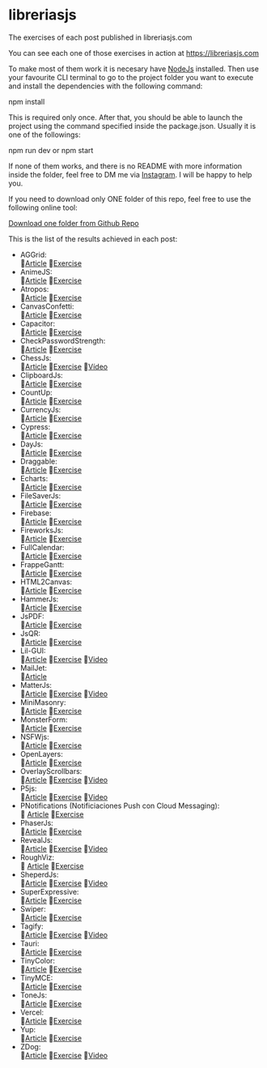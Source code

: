 # libreriasjs

The exercises of each post published in libreriasjs.com

You can see each one of those exercises in action at https://libreriasjs.com

To make most of them work it is necesary have [NodeJs](https://nodejs.org/en/) installed.
Then use your favourite CLI terminal to go to the project folder you want to execute and install the dependencies with the following command:

npm install

This is required only once. After that, you should be able to launch the project using the command specified inside the package.json. Usually it is one of the followings:

npm run dev or npm start

If none of them works, and there is no README with more information inside the folder, feel free to DM me via [Instagram](https://www.instagram.com/libreriasjs/). I will be happy to help you.

If you need to download only ONE folder of this repo, feel free to use the following online tool:

[Download one folder from Github Repo](https://download-directory.github.io/)

This is the list of the results achieved in each post:

- AGGrid: \
  📃[Article](https://libreriasjs.com/libreria-javascript-crear-tablas-dinamicas-aggrid/) 🚀[Exercise](https://libreriasjs.com/exercises/aggrid/)
- AnimeJS: \
  📃[Article](https://libreriasjs.com/libreria-javascript-animaciones-animejs/) 🚀[Exercise](https://libreriasjs.com/exercises/anime-js/)
- Atropos: \
  📃[Article](https://libreriasjs.com/libreria-javascript-parallax-atropos/) 🚀[Exercise](https://codepen.io/Danivalldo/pen/yLzbeQg)
- CanvasConfetti: \
  📃[Article](https://libreriasjs.com/libreria-javascript-efecto-confeti-canvas-confetti/) 🚀[Exercise](https://libreriasjs.com/exercises/canvas-confetti/)
- Capacitor: \
  📃[Article](https://libreriasjs.com/libreria-javascript-apps-multiplataforma-capacitor/) 🚀[Exercise](https://libreriasjs.com/exercises/spent-tracker/index.html)
- CheckPasswordStrength: \
  📃[Article](https://libreriasjs.com/libreria-javascript-contrasenacheck-password-strength/) 🚀[Exercise](https://libreriasjs.com/exercises/check-password-strength/)
- ChessJs: \
  📃[Article](https://libreriasjs.com/libreria-javascript-ajedrez-chessjs/) 🚀[Exercise](https://libreriasjs.com/exercises/chessjs/) 🎥[Vídeo](https://youtu.be/PMuzqWowKhM)
- ClipboardJs: \
  📃[Article](https://libreriasjs.com/libreria-javascript-copiar-portapapeles-clipboardjs/) 🚀[Exercise](https://libreriasjs.com/exercises/clipboard/)
- CountUp: \
  📃[Article](https://libreriasjs.com/libreria-javascript-efecto-contador-countup/) 🚀[Exercise](https://codepen.io/Danivalldo/pen/oNGWwVW)
- CurrencyJs: \
  📃[Article](https://libreriasjs.com/libreria-javascript-formatear-divisas-currencyjs/) 🚀[Exercise](https://libreriasjs.com/exercises/currencyjs/)
- Cypress: \
  📃[Article](https://libreriasjs.com/libreria-javascript-crear-tests-e2e-cypress/) 🚀[Exercise](https://github.com/Danivalldo/libreriasjs/tree/master/cypress/cypress/e2e)
- DayJs: \
  📃[Article](https://libreriasjs.com/libreria-javascript-fechas-dayjs/) 🚀[Exercise](https://codepen.io/Danivalldo/pen/NWajGoo)
- Draggable: \
  📃[Article](https://libreriasjs.com/libreria-javascript-drag-and-drop-draggable/) 🚀[Exercise](https://codepen.io/Danivalldo/pen/NWajvWJ)
- Echarts: \
  📃[Article](https://libreriasjs.com/libreria-javascript-crear-graficos-y-visualizacion-datos-echarts/) 🚀[Exercise](https://libreriasjs.com/exercises/echarts/)
- FileSaverJs: \
  📃[Article](https://libreriasjs.com/libreria-javascript-descargar-archivos-filesaver/) 🚀[Exercise](https://libreriasjs.com/exercises/file-saver/)
- Firebase: \
  📃[Article](https://libreriasjs.com/crear-aplicaciones-fullstack-javascript-firebase/) 🚀[Exercise](https://libreriasjs.com/exercises/firebase/)
- FireworksJs: \
  📃[Article](https://libreriasjs.com/libreria-javascript-efecto-fuegos-artificiales-fireworksjs/) 🚀[Exercise](https://libreriasjs.com/exercises/fireworksjs/)
- FullCalendar: \
  📃[Article](https://libreriasjs.com/libreria-javascript-crear-calendarios-eventos-fullcalendar/) 🚀[Exercise](https://libreriasjs.com/exercises/fullcalendar/)
- FrappeGantt: \
  📃[Article](https://libreriasjs.com/libreria-javascript-crear-diagramas-gantt-frappe-gantt/) 🚀[Exercise](https://libreriasjs.com/exercises/frappe-gantt/)
- HTML2Canvas: \
  📃[Article](https://libreriasjs.com/libreria-javascript-captura-pantalla-html-2-canvas/) 🚀[Exercise](https://libreriasjs.com/exercises/html2canvas/)
- HammerJs: \
  📃[Article](https://libreriasjs.com/libreria-javascript-interacciones-hammerjs/) 🚀[Exercise](https://codepen.io/Danivalldo/pen/abLWyOp)
- JsPDF: \
  📃[Article](https://libreriasjs.com/libreria-javascript-crear-pdf-jspdf/) 🚀[Exercise](https://libreriasjs.com/exercises/js-pdf/)
- JsQR: \
  📃[Article](https://libreriasjs.com/libreria-javascript-crear-y-leer-qrs-qrcode-y-jsqr/) 🚀[Exercise](https://libreriasjs.com/exercises/jsqr/)
- Lil-GUI: \
  📃[Article](https://libreriasjs.com/libreria-javascript-interfaces-lil-gui/) 🚀[Exercise](https://codepen.io/Danivalldo/pen/oNGWXKX) 🎥[Video](https://youtu.be/Wp8UOe_FSsE)
- MailJet: \
  📃[Article](https://libreriasjs.com/enviar-correos-electronicos-con-nodejs-y-mailjet/)
- MatterJs: \
  📃[Article](https://libreriasjs.com/libreria-javascript-simular-fisicas-2d-matterjs/) 🚀[Exercise](https://libreriasjs.com/exercises/matterjs/)  🎥[Video](https://youtu.be/AQfkpGqZyWQ)
- MiniMasonry: \
  📃[Article](https://libreriasjs.com/libreria-javascript-crear-layouts-mini-masonry/) 🚀[Exercise](https://libreriasjs.com/exercises/mini-masonry/)
- MonsterForm: \
  📃[Article](https://libreriasjs.com/crear-formularios-de-miedo-para-halloween-con-css-y-javascript/) 🚀[Exercise](https://libreriasjs.com/exercises/monster-form/)
- NSFWjs: \
  📃[Article](https://libreriasjs.com/libreria-javascript-detectar-y-filtrar-imagenes-desnudos-nsfwjs/) 🚀[Exercise](https://libreriasjs.com/exercises/nsfwjs/)
- OpenLayers: \
  📃[Article](https://libreriasjs.com/libreria-javascript-mapas-openlayers/) 🚀[Exercise](https://libreriasjs.com/exercises/open-layers/)
- OverlayScrollbars: \
  📃[Article](https://libreriasjs.com/libreria-javascript-personalizar-barras-scroll-overlay-scrollbars/) 🚀[Exercise](https://libreriasjs.com/exercises/overlay-scrollbars/) 🎥[Video](https://youtu.be/X2SoxyRLQ9M)
- P5js: \
  📃[Article](https://libreriasjs.com/libreria-javascript-arte-p5js/) 🚀[Exercise](https://libreriasjs.com/exercises/p5js/) 🎥[Video](https://youtu.be/DkWdOktIx7c)
- PNotifications (Notificiaciones Push con Cloud Messaging): \
  📃 [Article](https://libreriasjs.com/notificaciones-push-javascript-cloud-messaging/) 🚀[Exercise](https://github.com/Danivalldo/libreriasjs/tree/master/PNotifications)
- PhaserJs: \
  📃[Article](https://libreriasjs.com/libreria-javascript-crear-videojuegos-phaser/) 🚀[Exercise](https://libreriasjs.com/exercises/phaser/)
- RevealJs: \
  📃[Article](https://libreriasjs.com/libreria-javascript-presentaciones-revealjs/) 🚀[Exercise](https://libreriasjs.com/exercises/revealjs/#/) 🎥[Video](https://youtu.be/YxE1EsWzPZM)
- RoughViz: \
  📃 [Article](https://libreriasjs.com/libreria-javascript-crear-graficos-roughviz/) 🚀[Exercise](https://libreriasjs.com/exercises/roughviz/)
- SheperdJs: \
  📃[Article](https://libreriasjs.com/libreria-javascript-guia-usuarios-shepherdjs/) 🚀[Exercise](https://libreriasjs.com/exercises/shepherdjs/) 🎥[Video](https://youtu.be/V_-OS3ttiHg)
- SuperExpressive: \
  📃[Article](https://libreriasjs.com/libreria-javascript-regex-superexpressive/) 🚀[Exercise](https://libreriasjs.com/exercises/super-expressive/)
- Swiper: \
  📃[Article](https://libreriasjs.com/libreria-javascript-crear-sliders-swiper/) 🚀[Exercise](https://libreriasjs.com/exercises/swiper)
- Tagify: \
  📃[Article](https://libreriasjs.com/libreria-javascript-tags-tagify/) 🚀[Exercise](https://libreriasjs.com/exercises/tagify/) 🎥[Video](https://youtu.be/1LWeuH1t4wY)
- Tauri: \
  📃[Article](https://libreriasjs.com/libreria-javascript-aplicaciones-escritorio-tauri/) 🚀[Exercise](https://libreriasjs.com/exercises/tauri/index.html)
- TinyColor: \
  📃[Article](https://libreriasjs.com/libreria-javascript-controlar-colores-tiny-color/) 🚀[Exercise](https://codepen.io/Danivalldo/pen/ZEXKQYb)
- TinyMCE: \
  📃[Article](https://libreriasjs.com/libreria-javascript-crear-editor-texto-enriquecido-tinymce/) 🚀[Exercise](https://libreriasjs.com/exercises/tinymce/)
- ToneJs: \
  📃[Article](https://libreriasjs.com/libreria-javascript-crear-muscia-electronica-tonejs/) 🚀[Exercise](https://libreriasjs.com/exercises/tonejs/)
- Vercel: \
  📃[Article](https://libreriasjs.com/publicar-proyectos-frontend-javascript-vercel/) 🚀[Exercise](https://libreriasjsverceldeploy.vercel.app/)
- Yup: \
  📃[Article](https://libreriasjs.com/libreria-javascript-validar-formularios-yup/) 🚀[Exercise](https://libreriasjs.com/exercises/yup/)
- ZDog: \
  📃[Article](https://libreriasjs.com/libreria-javascript-diseno-3d-zdog/) 🚀[Exercise](https://libreriasjs.com/exercises/zdog/) 🎥[Video](https://youtu.be/zV8gCrSxbJg)
